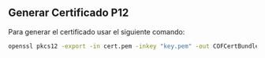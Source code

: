 ## Generar Certificado P12
Para generar el certificado usar el siguiente comando:

```bash
openssl pkcs12 -export -in cert.pem -inkey "key.pem" -out COFCertBundle.p12
```